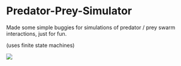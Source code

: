 # Predator-Prey-Simulator

Made some simple buggies for simulations of predator / prey swarm interactions, just for fun.

(uses finite state machines)

![](/sample/swarm_sim.gif?raw=true)
